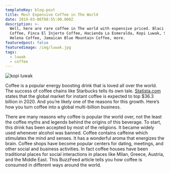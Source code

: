```yaml
---
templateKey: blog-post
title: Most Expensive Coffee in The World
date: 2019-03-06T08:55:00.000Z
description: >-
  Well, here are rare coffee in The world with expensive priced. Blaci Ivory
  Coffee, Finca El Injerto Coffee, Hacienda La Esmeralda, Kopi Luwak, Saint
  Helena Coffee, Jamaican Blue Mountain Coffee, more.
featuredpost: false
featuredimage: /img/luwak.jpg
tags:
  - luwak
  - coffee
---
```

![kopi luwak](/img/luwak.jpg "kopi luwak")

Coffee is a popular energy boosting drink that is loved all over the world. The success of coffee chains like Starbucks tells its own tale. [Statista.com](https://statista.com/) states that the global market for instant coffee is expected to top $36.3 billion in 2020. And you’re likely one of the reasons for this growth. Here’s how you turn coffee into a global multi-billion business.

There are many reasons why coffee is popular the world over, not the least the coffee myths and legends behind the origins of this beverage. To start, this drink has been accepted by most of the religions. It became widely used whenever alcohol was banned. Coffee contains caffeine which stimulates the mind and senses. It has a wonderful aroma that energizes the brain. Coffee shops have become popular centers for dating, meetings, and other social and business activities. In fact coffee houses have been traditional places for social interactions in places like Milan, Greece, Austria, and the Middle East. This BuzzFeed article tells you how coffee is consumed in different ways around the world.
